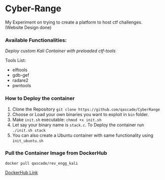 # Cyber-Range
My Experiment on trying to create a platform to host ctf challenges. (Website Design done)

### Available Functionalities:

*Deploy custom Kali Container with preloaded ctf-tools*

Tools List:
 - elftools
 - gdb-gef
 - radare2
 - pwntools

### How to Deploy the container
1. Clone the Repository `git clone https://github.com/qascade/CyberRange`
2. Choose or Load your own binaries you want to exploit in `bin` folder. 
3. Make `init.sh` executable: `chmod +x init.sh`
4. Let say your binary name is `stack.c`. To Deploy the container run `./init.sh stack`
5. You can also create a Ubuntu container with same functionality using `init_ubuntu.sh`

### Pull the Container Image from DockerHub 
`docker pull qascade/rev_engg_kali`

[DockerHub Link](https://hub.docker.com/r/qascade/rev_engg_kali)
